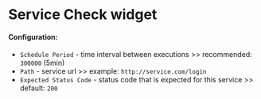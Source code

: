 # Service Check widget

#### Configuration:
* `Schedule Period` - time interval between executions >> recommended: `300000` (5min)
* `Path` - service url >> example: `http://service.com/login`
* `Expected Status Code` - status code that is expected for this service >> default: `200`